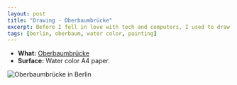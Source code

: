 ```yaml
---
layout: post
title: "Drawing - Oberbaumbrücke"
excerpt: Before I fell in love with tech and computers, I used to draw a lot. I'm bringing that habit back and this is one of my most recent drawings, the so-known Oberbaum bridge in Berlin. It's drawn with water color.
tags: [berlin, oberbaum, water color, painting]
---
```


- **What:** [Oberbaumbrücke](https://en.wikipedia.org/wiki/Oberbaum_Bridge)
- **Surface:** Water color A4 paper.

![Oberbaumbrücke in Berlin](/images/posts/oberbaum-bridge.jpg)